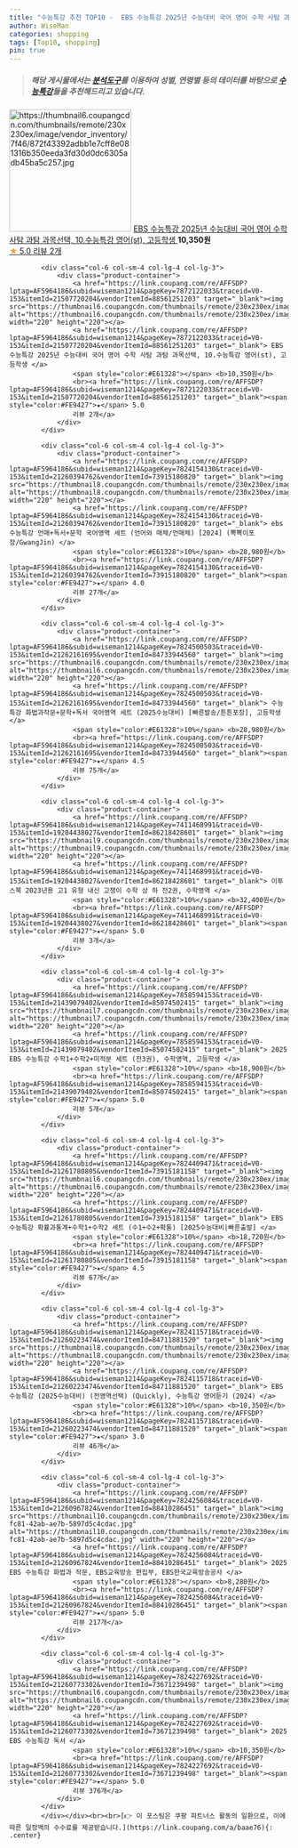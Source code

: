 ```yaml
---
title: "수능특강 추천 TOP10 -  EBS 수능특강 2025년 수능대비 국어 영어 수학 사탐 과탐 과목선택, 10.수능특강 영어(st), 고등학생 "
author: WiseMan
categories: shopping
tags: [Top10, shopping]
pin: true
---
```


> ##### 해당 게시물에서는 [**분석도구**](https://itemscout.io/)를 이용하여 **성별**, **연령별** 등의 데이터를 바탕으로 [**수능특강**](https://link.coupang.com/a/baae76)들을 추천해드리고 있습니다.
<div class="container"><div class="row">
            <div class="col-6 col-sm-4 col-lg-4 col-lg-3">
                <div class="product-container">
                    <a href="https://link.coupang.com/re/AFFSDP?lptag=AF5964186&subid=wiseman1214&pageKey=7872122033&traceid=V0-153&itemId=21507720204&vendorItemId=88561251203" target="_blank"><img src="https://thumbnail6.coupangcdn.com/thumbnails/remote/230x230ex/image/vendor_inventory/7f46/872f43392adbb1e7cff8e081316b350eeda3fd30d0dc6305adb45ba5c257.jpg" alt="https://thumbnail6.coupangcdn.com/thumbnails/remote/230x230ex/image/vendor_inventory/7f46/872f43392adbb1e7cff8e081316b350eeda3fd30d0dc6305adb45ba5c257.jpg" width="220" height="220"></a>
                    <a href="https://link.coupang.com/re/AFFSDP?lptag=AF5964186&subid=wiseman1214&pageKey=7872122033&traceid=V0-153&itemId=21507720204&vendorItemId=88561251203" target="_blank"> EBS 수능특강 2025년 수능대비 국어 영어 수학 사탐 과탐 과목선택, 10.수능특강 영어(st), 고등학생 </a>
                    <span style="color:#E61328"></span> <b>10,350원</b>
                    <br><a href="https://link.coupang.com/re/AFFSDP?lptag=AF5964186&subid=wiseman1214&pageKey=7872122033&traceid=V0-153&itemId=21507720204&vendorItemId=88561251203" target="_blank"><span style="color:#FE9427">★</span> 5.0
                    리뷰 2개</a>
                </div>
            </div>
            
            <div class="col-6 col-sm-4 col-lg-4 col-lg-3">
                <div class="product-container">
                    <a href="https://link.coupang.com/re/AFFSDP?lptag=AF5964186&subid=wiseman1214&pageKey=7872122033&traceid=V0-153&itemId=21507720204&vendorItemId=88561251203" target="_blank"><img src="https://thumbnail6.coupangcdn.com/thumbnails/remote/230x230ex/image/vendor_inventory/7f46/872f43392adbb1e7cff8e081316b350eeda3fd30d0dc6305adb45ba5c257.jpg" alt="https://thumbnail6.coupangcdn.com/thumbnails/remote/230x230ex/image/vendor_inventory/7f46/872f43392adbb1e7cff8e081316b350eeda3fd30d0dc6305adb45ba5c257.jpg" width="220" height="220"></a>
                    <a href="https://link.coupang.com/re/AFFSDP?lptag=AF5964186&subid=wiseman1214&pageKey=7872122033&traceid=V0-153&itemId=21507720204&vendorItemId=88561251203" target="_blank"> EBS 수능특강 2025년 수능대비 국어 영어 수학 사탐 과탐 과목선택, 10.수능특강 영어(st), 고등학생 </a>
                    <span style="color:#E61328"></span> <b>10,350원</b>
                    <br><a href="https://link.coupang.com/re/AFFSDP?lptag=AF5964186&subid=wiseman1214&pageKey=7872122033&traceid=V0-153&itemId=21507720204&vendorItemId=88561251203" target="_blank"><span style="color:#FE9427">★</span> 5.0
                    리뷰 2개</a>
                </div>
            </div>
            
            <div class="col-6 col-sm-4 col-lg-4 col-lg-3">
                <div class="product-container">
                    <a href="https://link.coupang.com/re/AFFSDP?lptag=AF5964186&subid=wiseman1214&pageKey=7824154130&traceid=V0-153&itemId=21260394762&vendorItemId=73915180820" target="_blank"><img src="https://thumbnail8.coupangcdn.com/thumbnails/remote/230x230ex/image/vendor_inventory/28fb/806a2f5bdcdb118d83950e363e2b63755c0f5577d6916dd07f61ab182e9b.png" alt="https://thumbnail8.coupangcdn.com/thumbnails/remote/230x230ex/image/vendor_inventory/28fb/806a2f5bdcdb118d83950e363e2b63755c0f5577d6916dd07f61ab182e9b.png" width="220" height="220"></a>
                    <a href="https://link.coupang.com/re/AFFSDP?lptag=AF5964186&subid=wiseman1214&pageKey=7824154130&traceid=V0-153&itemId=21260394762&vendorItemId=73915180820" target="_blank"> ebs수능특강 언매+독서+문학 국어영역 세트 (언어와 매체/언매체) [2024] (뽁뾱이포장/GwangJin) </a>
                    <span style="color:#E61328">10%</span> <b>28,980원</b>
                    <br><a href="https://link.coupang.com/re/AFFSDP?lptag=AF5964186&subid=wiseman1214&pageKey=7824154130&traceid=V0-153&itemId=21260394762&vendorItemId=73915180820" target="_blank"><span style="color:#FE9427">★</span> 4.0
                    리뷰 27개</a>
                </div>
            </div>
            
            <div class="col-6 col-sm-4 col-lg-4 col-lg-3">
                <div class="product-container">
                    <a href="https://link.coupang.com/re/AFFSDP?lptag=AF5964186&subid=wiseman1214&pageKey=7824500503&traceid=V0-153&itemId=21262161695&vendorItemId=84733944560" target="_blank"><img src="https://thumbnail6.coupangcdn.com/thumbnails/remote/230x230ex/image/vendor_inventory/b766/383eaca19b2637c01eaea399bf6ca67c1bfb66a6f9d28f2bb78624263663.png" alt="https://thumbnail6.coupangcdn.com/thumbnails/remote/230x230ex/image/vendor_inventory/b766/383eaca19b2637c01eaea399bf6ca67c1bfb66a6f9d28f2bb78624263663.png" width="220" height="220"></a>
                    <a href="https://link.coupang.com/re/AFFSDP?lptag=AF5964186&subid=wiseman1214&pageKey=7824500503&traceid=V0-153&itemId=21262161695&vendorItemId=84733944560" target="_blank"> 수능특강 화법과작문+문학+독서 국어영역 세트 (2025수능대비) [빠른발송/튼튼포장], 고등학생 </a>
                    <span style="color:#E61328">10%</span> <b>28,980원</b>
                    <br><a href="https://link.coupang.com/re/AFFSDP?lptag=AF5964186&subid=wiseman1214&pageKey=7824500503&traceid=V0-153&itemId=21262161695&vendorItemId=84733944560" target="_blank"><span style="color:#FE9427">★</span> 4.5
                    리뷰 75개</a>
                </div>
            </div>
            
            <div class="col-6 col-sm-4 col-lg-4 col-lg-3">
                <div class="product-container">
                    <a href="https://link.coupang.com/re/AFFSDP?lptag=AF5964186&subid=wiseman1214&pageKey=7411468991&traceid=V0-153&itemId=19204438027&vendorItemId=86218428601" target="_blank"><img src="https://thumbnail9.coupangcdn.com/thumbnails/remote/230x230ex/image/vendor_inventory/a088/81ffee6931cc7547941a1816d304837e86ceb80c81c52b2af4aeaffedc75.jpg" alt="https://thumbnail9.coupangcdn.com/thumbnails/remote/230x230ex/image/vendor_inventory/a088/81ffee6931cc7547941a1816d304837e86ceb80c81c52b2af4aeaffedc75.jpg" width="220" height="220"></a>
                    <a href="https://link.coupang.com/re/AFFSDP?lptag=AF5964186&subid=wiseman1214&pageKey=7411468991&traceid=V0-153&itemId=19204438027&vendorItemId=86218428601" target="_blank"> 이투스북 2023년용 고1 유형 내신 고쟁이 수학 상 하 전2권, 수학영역 </a>
                    <span style="color:#E61328">10%</span> <b>32,400원</b>
                    <br><a href="https://link.coupang.com/re/AFFSDP?lptag=AF5964186&subid=wiseman1214&pageKey=7411468991&traceid=V0-153&itemId=19204438027&vendorItemId=86218428601" target="_blank"><span style="color:#FE9427">★</span> 5.0
                    리뷰 3개</a>
                </div>
            </div>
            
            <div class="col-6 col-sm-4 col-lg-4 col-lg-3">
                <div class="product-container">
                    <a href="https://link.coupang.com/re/AFFSDP?lptag=AF5964186&subid=wiseman1214&pageKey=7858594153&traceid=V0-153&itemId=21439079402&vendorItemId=85074502415" target="_blank"><img src="https://thumbnail7.coupangcdn.com/thumbnails/remote/230x230ex/image/vendor_inventory/3e67/16aabe03ffc2abfeccf74e7ff74ff393cabb63bcc687a9740445e27a7970.jpg" alt="https://thumbnail7.coupangcdn.com/thumbnails/remote/230x230ex/image/vendor_inventory/3e67/16aabe03ffc2abfeccf74e7ff74ff393cabb63bcc687a9740445e27a7970.jpg" width="220" height="220"></a>
                    <a href="https://link.coupang.com/re/AFFSDP?lptag=AF5964186&subid=wiseman1214&pageKey=7858594153&traceid=V0-153&itemId=21439079402&vendorItemId=85074502415" target="_blank"> 2025 EBS 수능특강 수학1+수학2+미적분 세트 (전3권), 수학영역, 고등학생 </a>
                    <span style="color:#E61328">10%</span> <b>18,900원</b>
                    <br><a href="https://link.coupang.com/re/AFFSDP?lptag=AF5964186&subid=wiseman1214&pageKey=7858594153&traceid=V0-153&itemId=21439079402&vendorItemId=85074502415" target="_blank"><span style="color:#FE9427">★</span> 5.0
                    리뷰 5개</a>
                </div>
            </div>
            
            <div class="col-6 col-sm-4 col-lg-4 col-lg-3">
                <div class="product-container">
                    <a href="https://link.coupang.com/re/AFFSDP?lptag=AF5964186&subid=wiseman1214&pageKey=7824409471&traceid=V0-153&itemId=21261780805&vendorItemId=73915181158" target="_blank"><img src="https://thumbnail6.coupangcdn.com/thumbnails/remote/230x230ex/image/vendor_inventory/6010/fca8826684abfb9bf86ccf2874454c76bf790fe9b42cb995f3f2706e9d1a.png" alt="https://thumbnail6.coupangcdn.com/thumbnails/remote/230x230ex/image/vendor_inventory/6010/fca8826684abfb9bf86ccf2874454c76bf790fe9b42cb995f3f2706e9d1a.png" width="220" height="220"></a>
                    <a href="https://link.coupang.com/re/AFFSDP?lptag=AF5964186&subid=wiseman1214&pageKey=7824409471&traceid=V0-153&itemId=21261780805&vendorItemId=73915181158" target="_blank"> EBS 수능특강 확률과통계+수학1+수학2 세트 (수1+수2+확통) [2025수능대비|빠른출발] </a>
                    <span style="color:#E61328">10%</span> <b>18,720원</b>
                    <br><a href="https://link.coupang.com/re/AFFSDP?lptag=AF5964186&subid=wiseman1214&pageKey=7824409471&traceid=V0-153&itemId=21261780805&vendorItemId=73915181158" target="_blank"><span style="color:#FE9427">★</span> 4.5
                    리뷰 67개</a>
                </div>
            </div>
            
            <div class="col-6 col-sm-4 col-lg-4 col-lg-3">
                <div class="product-container">
                    <a href="https://link.coupang.com/re/AFFSDP?lptag=AF5964186&subid=wiseman1214&pageKey=7824115718&traceid=V0-153&itemId=21260223474&vendorItemId=84711881520" target="_blank"><img src="https://thumbnail8.coupangcdn.com/thumbnails/remote/230x230ex/image/vendor_inventory/f446/62dcb4e492b69e68789991f08552babc21e28e1163ef75d1ddae7c298620.png" alt="https://thumbnail8.coupangcdn.com/thumbnails/remote/230x230ex/image/vendor_inventory/f446/62dcb4e492b69e68789991f08552babc21e28e1163ef75d1ddae7c298620.png" width="220" height="220"></a>
                    <a href="https://link.coupang.com/re/AFFSDP?lptag=AF5964186&subid=wiseman1214&pageKey=7824115718&traceid=V0-153&itemId=21260223474&vendorItemId=84711881520" target="_blank"> EBS 수능특강 (2025수능대비) (전영역선택) (Quickly), 수능특강 영어듣기 (2024) </a>
                    <span style="color:#E61328">10%</span> <b>10,350원</b>
                    <br><a href="https://link.coupang.com/re/AFFSDP?lptag=AF5964186&subid=wiseman1214&pageKey=7824115718&traceid=V0-153&itemId=21260223474&vendorItemId=84711881520" target="_blank"><span style="color:#FE9427">★</span> 3.0
                    리뷰 46개</a>
                </div>
            </div>
            
            <div class="col-6 col-sm-4 col-lg-4 col-lg-3">
                <div class="product-container">
                    <a href="https://link.coupang.com/re/AFFSDP?lptag=AF5964186&subid=wiseman1214&pageKey=7824256084&traceid=V0-153&itemId=21260967824&vendorItemId=88410286451" target="_blank"><img src="https://thumbnail10.coupangcdn.com/thumbnails/remote/230x230ex/image/retail/images/2024/01/18/14/9/d0c5ae00-fc81-42ab-ae7b-5897d5c4cdac.jpg" alt="https://thumbnail10.coupangcdn.com/thumbnails/remote/230x230ex/image/retail/images/2024/01/18/14/9/d0c5ae00-fc81-42ab-ae7b-5897d5c4cdac.jpg" width="220" height="220"></a>
                    <a href="https://link.coupang.com/re/AFFSDP?lptag=AF5964186&subid=wiseman1214&pageKey=7824256084&traceid=V0-153&itemId=21260967824&vendorItemId=88410286451" target="_blank"> 2025 EBS 수능특강 화법과 작문, EBS교육방송 편집부, EBS한국교육방송공사 </a>
                    <span style="color:#E61328"></span> <b>8,280원</b>
                    <br><a href="https://link.coupang.com/re/AFFSDP?lptag=AF5964186&subid=wiseman1214&pageKey=7824256084&traceid=V0-153&itemId=21260967824&vendorItemId=88410286451" target="_blank"><span style="color:#FE9427">★</span> 5.0
                    리뷰 217개</a>
                </div>
            </div>
            
            <div class="col-6 col-sm-4 col-lg-4 col-lg-3">
                <div class="product-container">
                    <a href="https://link.coupang.com/re/AFFSDP?lptag=AF5964186&subid=wiseman1214&pageKey=7824227692&traceid=V0-153&itemId=21260773302&vendorItemId=73671239498" target="_blank"><img src="https://thumbnail6.coupangcdn.com/thumbnails/remote/230x230ex/image/vendor_inventory/eca6/f57f3fae66142ad2ee9609fc6a2ff15769971c6ac2456f7e0c057e63ae95.png" alt="https://thumbnail6.coupangcdn.com/thumbnails/remote/230x230ex/image/vendor_inventory/eca6/f57f3fae66142ad2ee9609fc6a2ff15769971c6ac2456f7e0c057e63ae95.png" width="220" height="220"></a>
                    <a href="https://link.coupang.com/re/AFFSDP?lptag=AF5964186&subid=wiseman1214&pageKey=7824227692&traceid=V0-153&itemId=21260773302&vendorItemId=73671239498" target="_blank"> 2025 EBS 수능특강 독서 </a>
                    <span style="color:#E61328">10%</span> <b>10,350원</b>
                    <br><a href="https://link.coupang.com/re/AFFSDP?lptag=AF5964186&subid=wiseman1214&pageKey=7824227692&traceid=V0-153&itemId=21260773302&vendorItemId=73671239498" target="_blank"><span style="color:#FE9427">★</span> 5.0
                    리뷰 376개</a>
                </div>
            </div>
            </div></div><br><br>[👉 이 포스팅은 쿠팡 파트너스 활동의 일환으로, 이에 따른 일정액의 수수료를 제공받습니다.](https://link.coupang.com/a/baae76){: .center}